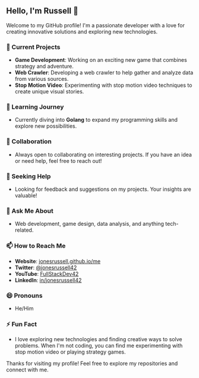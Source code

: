 ## Hello, I'm Russell 👋

Welcome to my GitHub profile! I'm a passionate developer with a love for creating innovative solutions and exploring new technologies.

### 🔭 Current Projects
- **Game Development**: Working on an exciting new game that combines strategy and adventure.
- **Web Crawler**: Developing a web crawler to help gather and analyze data from various sources.
- **Stop Motion Video**: Experimenting with stop motion video techniques to create unique visual stories.

### 🌱 Learning Journey
- Currently diving into **Golang** to expand my programming skills and explore new possibilities.

### 👯 Collaboration
- Always open to collaborating on interesting projects. If you have an idea or need help, feel free to reach out!

### 🤔 Seeking Help
- Looking for feedback and suggestions on my projects. Your insights are valuable!

### 💬 Ask Me About
- Web development, game design, data analysis, and anything tech-related.

### 📫 How to Reach Me
- **Website**: [jonesrussell.github.io/me](https://jonesrussell.github.io/me/)
- **Twitter**: [@jonesrussell42](https://x.com/jonesrussell42)
- **YouTube**: [FullStackDev42](https://youtube.com/@fullstackdev42)
- **LinkedIn**: [in/jonesrussell42](https://linkedin.com/in/jonesrussell42)

### 😄 Pronouns
- He/Him

### ⚡ Fun Fact
- I love exploring new technologies and finding creative ways to solve problems. When I'm not coding, you can find me experimenting with stop motion video or playing strategy games.

Thanks for visiting my profile! Feel free to explore my repositories and connect with me.
